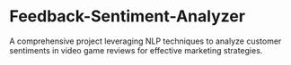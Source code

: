 # Feedback-Sentiment-Analyzer
A comprehensive project leveraging NLP techniques to analyze customer sentiments in video game reviews for effective marketing strategies.

